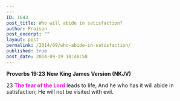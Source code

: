 ```yaml
---
---
ID: 1643
post_title: Who will abide in satisfaction?
author: Praison
post_excerpt: ""
layout: post
permalink: /2014/09/who-abide-in-satisfaction/
published: true
post_date: 2014-09-19 10:48:58
---
```

<strong>Proverbs 19:23</strong>
<strong> New King James Version (NKJV)</strong>

23 <span style="color: #ff00ff;"><strong>The fear of the Lord</strong></span> leads to life,
And he who has it will abide in satisfaction;
He will not be visited with evil.